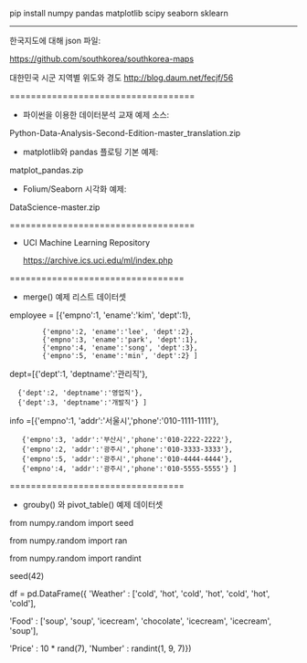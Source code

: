 
pip install numpy pandas matplotlib scipy seaborn sklearn

-------------------------------------------------
한국지도에 대해 json 파일:

https://github.com/southkorea/southkorea-maps


대한민국 시군 지역별 위도와 경도
http://blog.daum.net/fecjf/56

===================================

- 파이썬을 이용한 데이터분석 교재 예제 소스:

Python-Data-Analysis-Second-Edition-master_translation.zip


- matplotlib와 pandas 플로팅 기본 예제:

matplot_pandas.zip


- Folium/Seaborn 시각화 예제:

DataScience-master.zip

===================================

- UCI Machine Learning Repository
    
    https://archive.ics.uci.edu/ml/index.php



=================================
- merge() 예제 리스트 데이터셋

employee = [{'empno':1, 'ename':'kim', 'dept':1}, 

            {'empno':2, 'ename':'lee', 'dept':2}, 
            {'empno':3, 'ename':'park', 'dept':1}, 
            {'empno':4, 'ename':'song', 'dept':3},
            {'empno':5, 'ename':'min', 'dept':2} ]
            

dept=[{'dept':1, 'deptname':'관리직'}, 

      {'dept':2, 'deptname':'영업직'},
      {'dept':3, 'deptname':'개발직'} ]

info =[{'empno':1, 'addr':'서울시','phone':'010-1111-1111'},

       {'empno':3, 'addr':'부산시','phone':'010-2222-2222'}, 
       {'empno':2, 'addr':'광주시','phone':'010-3333-3333'}, 
       {'empno':5, 'addr':'광주시','phone':'010-4444-4444'},
       {'empno':4, 'addr':'광주시','phone':'010-5555-5555'} ]
       
=================================
- grouby() 와 pivot_table() 예제 데이터셋

from numpy.random import seed

from numpy.random import ran

from numpy.random import randint

seed(42)

df = pd.DataFrame({
   'Weather' : ['cold', 'hot', 'cold', 'hot',
   'cold', 'hot', 'cold'],
   
   'Food' : ['soup', 'soup', 'icecream', 'chocolate',
   'icecream', 'icecream', 'soup'],
   
   'Price' : 10 * rand(7), 'Number' : randint(1, 9, 7)})
